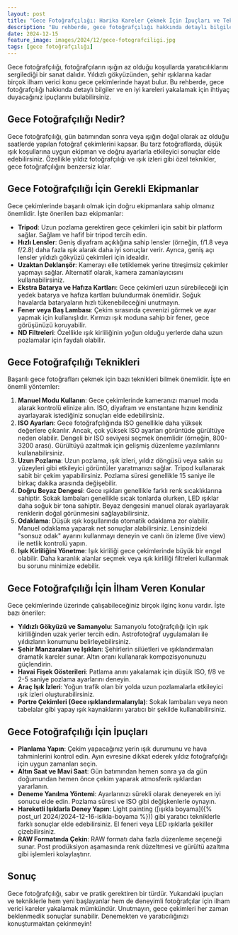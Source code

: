 ```yaml
---
layout: post
title: "Gece Fotoğrafçılığı: Harika Kareler Çekmek İçin İpuçları ve Teknikler"
description: "Bu rehberde, gece fotoğrafçılığı hakkında detaylı bilgiler ve en iyi kareleri yakalamak için ihtiyaç duyacağınız ipuçlarını bulabilirsiniz."
date: 2024-12-15
feature_image: images/2024/12/gece-fotografciligi.jpg
tags: [gece fotoğrafçılığı]
---
```


Gece fotoğrafçılığı, fotoğrafçıların ışığın az olduğu koşullarda yaratıcılıklarını sergilediği bir sanat dalıdır. Yıldızlı gökyüzünden, şehir ışıklarına kadar birçok ilham verici konu gece çekimlerinde hayat bulur. Bu rehberde, gece fotoğrafçılığı hakkında detaylı bilgiler ve en iyi kareleri yakalamak için ihtiyaç duyacağınız ipuçlarını bulabilirsiniz.

<!--more-->

## Gece Fotoğrafçılığı Nedir?

Gece fotoğrafçılığı, gün batımından sonra veya ışığın doğal olarak az olduğu saatlerde yapılan fotoğraf çekimlerini kapsar. Bu tarz fotoğraflarda, düşük ışık koşullarına uygun ekipman ve doğru ayarlarla etkileyici sonuçlar elde edebilirsiniz. Özellikle yıldız fotoğrafçılığı ve ışık izleri gibi özel teknikler, gece fotoğrafçılığını benzersiz kılar.

## Gece Fotoğrafçılığı İçin Gerekli Ekipmanlar

Gece çekimlerinde başarılı olmak için doğru ekipmanlara sahip olmanız önemlidir. İşte önerilen bazı ekipmanlar:

- **Tripod**: Uzun pozlama gerektiren gece çekimleri için sabit bir platform sağlar. Sağlam ve hafif bir tripod tercih edin.
- **Hızlı Lensler**: Geniş diyafram açıklığına sahip lensler (örneğin, f/1.8 veya f/2.8) daha fazla ışık alarak daha iyi sonuçlar verir. Ayrıca, geniş açı lensler yıldızlı gökyüzü çekimleri için idealdir.
- **Uzaktan Deklanşör**: Kamerayı elle tetiklemek yerine titreşimsiz çekimler yapmayı sağlar. Alternatif olarak, kamera zamanlayıcısını kullanabilirsiniz.
- **Ekstra Batarya ve Hafıza Kartları**: Gece çekimleri uzun sürebileceği için yedek batarya ve hafıza kartları bulundurmak önemlidir. Soğuk havalarda bataryaların hızlı tükenebileceğini unutmayın.
- **Fener veya Baş Lambası**: Çekim sırasında çevrenizi görmek ve ayar yapmak için kullanışlıdır. Kırmızı ışık moduna sahip bir fener, gece görüşünüzü koruyabilir.
- **ND Filtreleri**: Özellikle ışık kirliliğinin yoğun olduğu yerlerde daha uzun pozlamalar için faydalı olabilir.

## Gece Fotoğrafçılığı Teknikleri

Başarılı gece fotoğrafları çekmek için bazı teknikleri bilmek önemlidir. İşte en önemli yöntemler:

1. **Manuel Modu Kullanın**: Gece çekimlerinde kameranızı manuel moda alarak kontrolü elinize alın. ISO, diyafram ve enstantane hızını kendiniz ayarlayarak istediğiniz sonuçları elde edebilirsiniz.
2. **ISO Ayarları**: Gece fotoğrafçılığında ISO genellikle daha yüksek değerlere çıkarılır. Ancak, çok yüksek ISO ayarları görüntüde gürültüye neden olabilir. Dengeli bir ISO seviyesi seçmek önemlidir (örneğin, 800-3200 arası). Gürültüyü azaltmak için gelişmiş düzenleme yazılımlarını kullanabilirsiniz.
3. **Uzun Pozlama**: Uzun pozlama, ışık izleri, yıldız döngüsü veya sakin su yüzeyleri gibi etkileyici görüntüler yaratmanızı sağlar. Tripod kullanarak sabit bir çekim yapabilirsiniz. Pozlama süresi genellikle 15 saniye ile birkaç dakika arasında değişebilir.
4. **Doğru Beyaz Dengesi**: Gece ışıkları genellikle farklı renk sıcaklıklarına sahiptir. Sokak lambaları genellikle sıcak tonlarda olurken, LED ışıklar daha soğuk bir tona sahiptir. Beyaz dengesini manuel olarak ayarlayarak renklerin doğal görünmesini sağlayabilirsiniz.
5. **Odaklama**: Düşük ışık koşullarında otomatik odaklama zor olabilir. Manuel odaklama yaparak net sonuçlar alabilirsiniz. Lensinizdeki "sonsuz odak" ayarını kullanmayı deneyin ve canlı ön izleme (live view) ile netlik kontrolü yapın.
6. **Işık Kirliliğini Yönetme**: Işık kirliliği gece çekimlerinde büyük bir engel olabilir. Daha karanlık alanlar seçmek veya ışık kirliliği filtreleri kullanmak bu sorunu minimize edebilir.

##  Gece Fotoğrafçılığı İçin İlham Veren Konular

Gece çekimlerinde üzerinde çalışabileceğiniz birçok ilginç konu vardır. İşte bazı öneriler:

- **Yıldızlı Gökyüzü ve Samanyolu**: Samanyolu fotoğrafçılığı için ışık kirliliğinden uzak yerler tercih edin. Astrofotoğraf uygulamaları ile yıldızların konumunu belirleyebilirsiniz.
- **Şehir Manzaraları ve Işıkları**: Şehirlerin silüetleri ve ışıklandırmaları dramatik kareler sunar. Altın oranı kullanarak kompozisyonunuzu güçlendirin.
- **Havai Fişek Gösterileri**: Patlama anını yakalamak için düşük ISO, f/8 ve 2-5 saniye pozlama ayarlarını deneyin.
- **Araç Işık İzleri**: Yoğun trafik olan bir yolda uzun pozlamalarla etkileyici ışık izleri oluşturabilirsiniz.
- **Portre Çekimleri (Gece ışıklandırmalarıyla)**: Sokak lambaları veya neon tabelalar gibi yapay ışık kaynaklarını yaratıcı bir şekilde kullanabilirsiniz.

## Gece Fotoğrafçılığı İçin İpuçları

- **Planlama Yapın**: Çekim yapacağınız yerin ışık durumunu ve hava tahminlerini kontrol edin. Ayın evresine dikkat ederek yıldız fotoğrafçılığı için uygun zamanları seçin.
- **Altın Saat ve Mavi Saat**: Gün batımından hemen sonra ya da gün doğumundan hemen önce çekim yaparak atmosferik ışıklardan yararlanın.
- **Deneme Yanılma Yöntemi**: Ayarlarınızı sürekli olarak deneyerek en iyi sonucu elde edin. Pozlama süresi ve ISO gibi değişkenlerle oynayın.
- **Hareketli Işıklarla Deney Yapın**: Light painting ([ışıkla boyama]({% post_url 2024/2024-12-16-isikla-boyama %})) gibi yaratıcı tekniklerle farklı sonuçlar elde edebilirsiniz. El feneri veya LED ışıklarla şekiller çizebilirsiniz.
- **RAW Formatında Çekin**: RAW formatı daha fazla düzenleme seçeneği sunar. Post prodüksiyon aşamasında renk düzeltmesi ve gürültü azaltma gibi işlemleri kolaylaştırır.

## Sonuç

Gece fotoğrafçılığı, sabır ve pratik gerektiren bir türdür. Yukarıdaki ipuçları ve tekniklerle hem yeni başlayanlar hem de deneyimli fotoğrafçılar için ilham verici kareler yakalamak mümkündür. Unutmayın, gece çekimleri her zaman beklenmedik sonuçlar sunabilir. Denemekten ve yaratıcılığınızı konuşturmaktan çekinmeyin!
